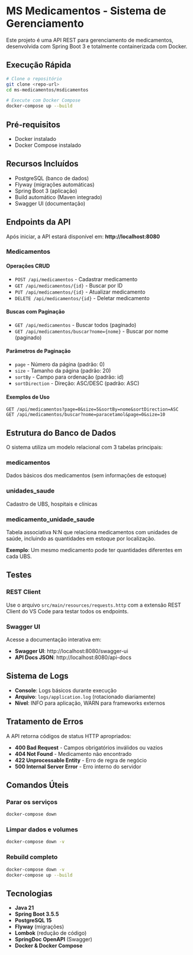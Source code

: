 # MS Medicamentos - Sistema de Gerenciamento

Este projeto é uma API REST para gerenciamento de medicamentos, desenvolvida com Spring Boot 3 e totalmente containerizada com Docker.

## Execução Rápida

```bash
# Clone o repositório
git clone <repo-url>
cd ms-medicamentos/msdicamentos

# Execute com Docker Compose
docker-compose up --build
```

## Pré-requisitos

- Docker instalado
- Docker Compose instalado

## Recursos Incluídos

- PostgreSQL (banco de dados)
- Flyway (migrações automáticas)
- Spring Boot 3 (aplicação)
- Build automático (Maven integrado)
- Swagger UI (documentação)

## Endpoints da API

Após iniciar, a API estará disponível em: **http://localhost:8080**

### Medicamentos

#### Operações CRUD
- `POST /api/medicamentos` - Cadastrar medicamento
- `GET /api/medicamentos/{id}` - Buscar por ID
- `PUT /api/medicamentos/{id}` - Atualizar medicamento
- `DELETE /api/medicamentos/{id}` - Deletar medicamento

#### Buscas com Paginação
- `GET /api/medicamentos` - Buscar todos (paginado)
- `GET /api/medicamentos/buscar?nome={nome}` - Buscar por nome (paginado)

#### Parâmetros de Paginação
- `page` - Número da página (padrão: 0)
- `size` - Tamanho da página (padrão: 20)
- `sortBy` - Campo para ordenação (padrão: id)
- `sortDirection` - Direção: ASC/DESC (padrão: ASC)

#### Exemplos de Uso
```
GET /api/medicamentos?page=0&size=5&sortBy=nome&sortDirection=ASC
GET /api/medicamentos/buscar?nome=paracetamol&page=0&size=10
```

## Estrutura do Banco de Dados

O sistema utiliza um modelo relacional com 3 tabelas principais:

### medicamentos
Dados básicos dos medicamentos (sem informações de estoque)

### unidades_saude  
Cadastro de UBS, hospitais e clínicas

### medicamento_unidade_saude
Tabela associativa N:N que relaciona medicamentos com unidades de saúde, incluindo as quantidades em estoque por localização.

**Exemplo**: Um mesmo medicamento pode ter quantidades diferentes em cada UBS.

## Testes

### REST Client
Use o arquivo `src/main/resources/requests.http` com a extensão REST Client do VS Code para testar todos os endpoints.

### Swagger UI
Acesse a documentação interativa em:
- **Swagger UI**: http://localhost:8080/swagger-ui
- **API Docs JSON**: http://localhost:8080/api-docs

## Sistema de Logs

- **Console**: Logs básicos durante execução
- **Arquivo**: `logs/application.log` (rotacionado diariamente)
- **Nível**: INFO para aplicação, WARN para frameworks externos

## Tratamento de Erros

A API retorna códigos de status HTTP apropriados:

- **400 Bad Request** - Campos obrigatórios inválidos ou vazios
- **404 Not Found** - Medicamento não encontrado  
- **422 Unprocessable Entity** - Erro de regra de negócio
- **500 Internal Server Error** - Erro interno do servidor

## Comandos Úteis

### Parar os serviços
```bash
docker-compose down
```

### Limpar dados e volumes
```bash
docker-compose down -v
```

### Rebuild completo
```bash
docker-compose down -v
docker-compose up --build
```

## Tecnologias

- **Java 21**
- **Spring Boot 3.5.5**
- **PostgreSQL 15**
- **Flyway** (migrações)
- **Lombok** (redução de código)
- **SpringDoc OpenAPI** (Swagger)
- **Docker & Docker Compose**
